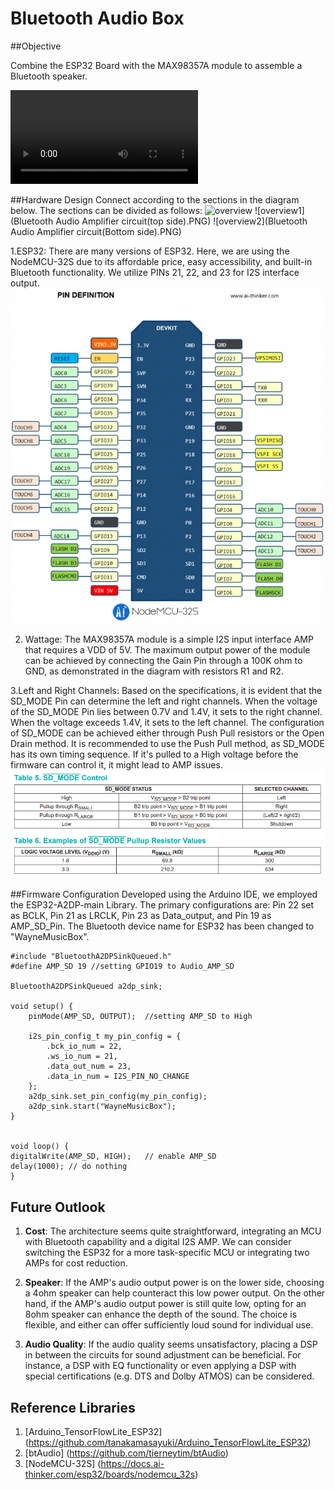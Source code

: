 # Bluetooth Audio Box

##Objective

Combine the ESP32 Board with the MAX98357A module to assemble a Bluetooth speaker.

![Watch the video](https://github.com/WAYNEXChen/BluetoothAudioAmplifier/blob/master/Bluetooth%20Audio%20Amplifier.mp4)

##Hardware Design
Connect according to the sections in the diagram below. The sections can be divided as follows:
![overview](bluetooth_audio_amplifier_circuit.png)
![overview1](Bluetooth Audio Amplifier circuit(top side).PNG)
![overview2](Bluetooth Audio Amplifier circuit(Bottom side).PNG)

1.ESP32: There are many versions of ESP32. Here, we are using the NodeMCU-32S due to its affordable price, easy accessibility, and built-in Bluetooth functionality. We utilize PINs 21, 22, and 23 for I2S interface output.
![ESP32](/SPEC/ESP32/nodemcu_32s_pin.png)

2. Wattage: The MAX98357A module is a simple I2S input interface AMP that requires a VDD of 5V. The maximum output power of the module can be achieved by connecting the Gain Pin through a 100K ohm to GND, as demonstrated in the diagram with resistors R1 and R2.


3.Left and Right Channels: Based on the specifications, it is evident that the SD_MODE Pin can determine the left and right channels. When the voltage of the SD_MODE Pin lies between 0.7V and 1.4V, it sets to the right channel. When the voltage exceeds 1.4V, it sets to the left channel. 
The configuration of SD_MODE can be achieved either through Push Pull resistors or the Open Drain method. It is recommended to use the Push Pull method, as SD_MODE has its own timing sequence. If it's pulled to a High voltage before the firmware can control it, it might lead to AMP issues.
![Left and Right Channels](/SPEC/AudioAmp/SD_MODE_Control.PNG)



##Firmware Configuration
Developed using the Arduino IDE, we employed the ESP32-A2DP-main Library. The primary configurations are: Pin 22 set as BCLK, Pin 21 as LRCLK, Pin 23 as Data_output, and Pin 19 as AMP_SD_Pin. The Bluetooth device name for ESP32 has been changed to "WayneMusicBox".
	
	#include "BluetoothA2DPSinkQueued.h"
	#define AMP_SD 19 //setting GPIO19 to Audio_AMP_SD 

	BluetoothA2DPSinkQueued a2dp_sink;

	void setup() {
    	pinMode(AMP_SD, OUTPUT);  //setting AMP_SD to High
    
    	i2s_pin_config_t my_pin_config = {
        	.bck_io_num = 22,
        	.ws_io_num = 21,
        	.data_out_num = 23,
        	.data_in_num = I2S_PIN_NO_CHANGE
    	}; 
    	a2dp_sink.set_pin_config(my_pin_config);
    	a2dp_sink.start("WayneMusicBox");  
	}


	void loop() {
  	digitalWrite(AMP_SD, HIGH);   // enable AMP_SD
  	delay(1000); // do nothing
	}

## Future Outlook
1. **Cost**: The architecture seems quite straightforward, integrating an MCU with Bluetooth capability and a digital I2S AMP. We can consider switching the ESP32 for a more task-specific MCU or integrating two AMPs for cost reduction.

2. **Speaker**: If the AMP's audio output power is on the lower side, choosing a 4ohm speaker can help counteract this low power output. On the other hand, if the AMP's audio output power is still quite low, opting for an 8ohm speaker can enhance the depth of the sound. The choice is flexible, and either can offer sufficiently loud sound for individual use.

3. **Audio Quality**: If the audio quality seems unsatisfactory, placing a DSP in between the circuits for sound adjustment can be beneficial. For instance, a DSP with EQ functionality or even applying a DSP with special certifications (e.g. DTS and Dolby ATMOS) can be considered.


## Reference Libraries
1. [Arduino_TensorFlowLite_ESP32] (https://github.com/tanakamasayuki/Arduino_TensorFlowLite_ESP32)
2. [btAudio] (https://github.com/tierneytim/btAudio)
3. [NodeMCU-32S] (https://docs.ai-thinker.com/esp32/boards/nodemcu_32s)